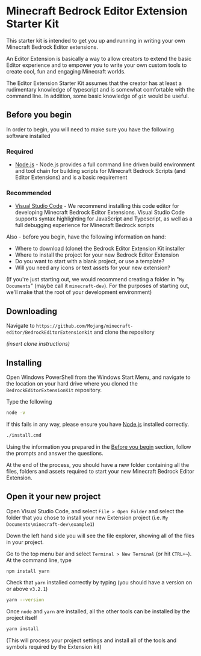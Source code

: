 # Minecraft Bedrock Editor Extension Starter Kit

This starter kit is intended to get you up and running in writing your own Minecraft Bedrock Editor extensions.

An Editor Extension is basically a way to allow creators to extend the basic Editor experience and to empower you to write your own custom tools to create cool, fun and engaging Minecraft worlds.

The Editor Extension Starter Kit assumes that the creator has at least a rudimentary knowledge of typescript and is somewhat comfortable with the command line.  In addition, some basic knowledge of `git` would be useful.

## Before you begin 

In order to begin, you will need to make sure you have the following software installed

### Required
- [Node.js](https://nodejs.org/en/download) - Node.js provides a full command line driven build environment and tool chain for building scripts for Minecraft Bedrock Scripts (and Editor Extensions) and is a basic requirement
  
### Recommended
- [Visual Studio Code](https://code.visualstudio.com/) - We recommend installing this code editor for developing Minecraft Bedrock Editor Extensions.  Visual Studio Code supports syntax highlighting for JavaScript and Typescript, as well as a full debugging experience for Minecraft Bedrock scripts
  

Also - before you begin, have the following information on hand:
- Where to download (clone) the Bedrock Editor Extension Kit installer
- Where to install the project for your new Bedrock Editor Extension
- Do you want to start with a blank project, or use a template?
- Will you need any icons or text assets for your new extension?

(If you're just starting out, we would recommend creating a folder in "`My Documents`" (maybe call it `minecraft-dev`).  For the purposes of starting out, we'll make that the root of your development environment)

## Downloading

Navigate to `https://github.com/Mojang/minecraft-editor/BedrockEditorExtensionkit` and clone the repository

*(insert clone instructions)*

## Installing

Open Windows PowerShell from the Windows Start Menu, and navigate to the location on your hard drive where you cloned the `BedrockEditorExtensionKit` repository.


Type the following
```bat
node -v
```

If this fails in any way, please ensure you have [Node.js](https://nodejs.org/en/download) installed correctly.

```bat
./install.cmd
```

Using the information you prepared in the [Before you begin](#before-you-begin) section, follow the prompts and answer the questions.

At the end of the process, you should have a new folder containing all the files, folders and  assets required to start your new Minecraft Bedrock Editor Extension.

## Open it your new project

Open Visual Studio Code, and select `File > Open Folder` and select the folder that you chose to install your new Extension project (i.e. `My Documents\minecraft-dev\example1`)

Down the left hand side you will see the file explorer, showing all of the files in your project.

Go to the top menu bar and select `Terminal > New Terminal` (or hit `CTRL+~`).
At the command line, type
```bash
npm install yarn
```
Check that `yarn` installed correctly by typing (you should have a version on or above `v3.2.1`)
```bash
yarn --version
```

Once `node` and `yarn` are installed, all the other tools can be installed by the project itself
```bash
yarn install
```
(This will process your project settings and install all of the tools and symbols required by the Extension kit)